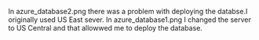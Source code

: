 In azure_database2.png there was a problem with deploying the databse.I originally used US East sever.
In azure_database1.png I changed the server to US Central and that allowwed me to deploy the database.
